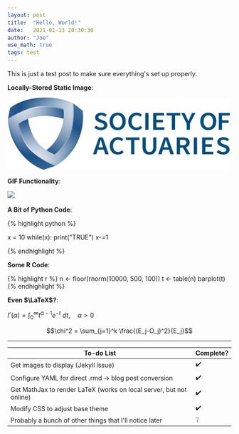 ```yaml
---
layout: post
title:  "Hello, World!"
date:   2021-01-13 20:30:30
author: "Joe"
use_math: true
tags: test
---
```


This is just a test post to make sure everything's set up properly.

**Locally-Stored Static Image**:

<img src = "/images/soa.jpg" width = "500">

**GIF Functionality**:

![](https://media.giphy.com/media/bAplZhiLAsNnG/source.gif)

**A Bit of Python Code**:

{% highlight python %}

x = 10
while(x):
    print("TRUE")
    x-=1

{% endhighlight %}

**Some R Code**:

{% highlight r %}
n <- floor(rnorm(10000, 500, 100))
t <- table(n)
barplot(t)
{% endhighlight %}

**Even $\LaTeX$?**:

$\Gamma(\alpha) = \int_0^\infty t^{\alpha-1}e^{-t} \ dt, \quad \alpha > 0$

$$\chi^2 = \sum_{j=1}^k \frac{(E_j-O_j)^2}{E_j}$$

<hr>

| To-do List                                                          | Complete? |
| ------------------------------------------------------------------- | --------- |
| Get images to display (Jekyll issue)                                | ✔️        |
| Configure YAML for direct .rmd -> blog post conversion              | ✔️        |
| Get MathJax to render LaTeX (works on local server, but not online) | ✔️        |
| Modify CSS to adjust base theme                                     | ✔️        |
| Probably a bunch of other things that I'll notice later             | ❔        |
